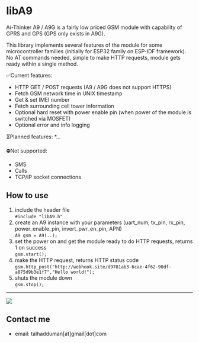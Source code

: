 # libA9
Ai-Thinker A9 / A9G is a fairly low priced GSM module with capability of GPRS and GPS (GPS only exists in A9G).

This library implements several features of the module for some microcontroller families (initially for ESP32 family on ESP-IDF framework).  
No AT commands needed, simple to make HTTP requests, module gets ready within a single method.

✅Current features:
  *  HTTP GET / POST requests (A9 / A9G does not support HTTPS)
  *  Fetch GSM network time in UNIX timestamp
  *  Get & set IMEI number
  *  Fetch surrounding cell tower information
  *  Optional hard reset with power enable pin (when power of the module is switched via MOSFET)
  *  Optional error and info logging

⏳Planned features:
  *...

⛔Not supported: 
  *  SMS
  *  Calls
  *  TCP/IP socket connections

## How to use
  1. include the header file  
     ```#include "libA9.h"```  
  2. create an A9 instance with your parameters (uart_num, tx_pin, rx_pin, power_enable_pin, invert_pwr_en_pin, APN)  
     ```A9 gsm = A9(..);```  
  3. set the power on and get the module ready to do HTTP requests, returns 1 on success  
     ```gsm.start();```  
  4. make the HTTP request, returns HTTP status code  
     ```gsm.http_post("http://webhook.site/d9781ab3-6cae-4f62-90df-a875d9b3e1f7","Hello world!");```  
  5. shuts the module down  
     ```gsm.stop();```  

---
[![](https://visitcount.itsvg.in/api?id=libA9&label=Repo%20views&icon=8)](https://visitcount.itsvg.in)

## Contact me
- email: talhadduman[at]gmail[dot]com
